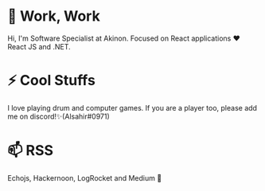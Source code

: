 
# 💬 Work, Work
Hi, I'm Software Specialist at Akinon. Focused on React applications ❤️  React JS and .NET. 

# ⚡ Cool Stuffs
I love playing drum and computer games. If you are a player too, please add me on discord!✨(Alsahir#0971)

# 📫 RSS
Echojs, Hackernoon, LogRocket and Medium 👯

